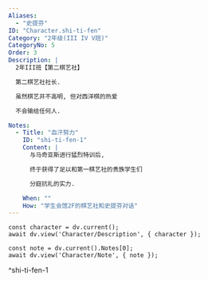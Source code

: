 ```yaml
---
Aliases:
  - "史提芬"
ID: "Character.shi-ti-fen"
Category: "2年级(III IV V班)"
CategoryNo: 5
Order: 3
Description: |
  2年III班【第二棋艺社】

  第二棋艺社社长.

  虽然棋艺并不高明, 但对西洋棋的热爱

  不会输给任何人.

Notes:
  - Title: "血汗努力"
    ID: "shi-ti-fen-1"
    Content: |
      与马奇亚斯进行猛烈特训后,

      终于获得了足以和第一棋艺社的贵族学生们

      分庭抗礼的实力.

    When: ""
    How: "学生会馆2F的棋艺社和史提芬对话"
---
```

```dataviewjs
const character = dv.current();
await dv.view('Character/Description', { character });
```

```dataviewjs
const note = dv.current().Notes[0];
await dv.view('Character/Note', { note });
```
^shi-ti-fen-1